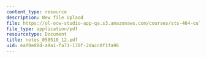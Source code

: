 ```yaml
---
content_type: resource
description: New file Uplaod
file: https://ol-ocw-studio-app-qa.s3.amazonaws.com/courses/sts-464-cultural-history-of-technology-spring-2005/eaf0e80da9a1fa71170f2dacc0f1fa96_notes_050510_12.pdf
file_type: application/pdf
resourcetype: Document
title: notes_050510_12.pdf
uid: eaf0e80d-a9a1-fa71-170f-2dacc0f1fa96
---
```

